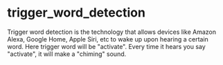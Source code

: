 # trigger_word_detection
Trigger word detection is the technology that allows devices like Amazon Alexa, Google Home, Apple Siri, etc to wake up upon hearing a certain word. Here trigger word will be "activate". Every time it hears you say "activate", it will make a "chiming" sound.
